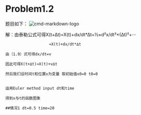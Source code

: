 # Problem1.2
题目如下：
![cmd-markdown-logo](http://note.youdao.com/yws/public/resource/6d0f9ed26e7ed3b459f36fd61f5606df/xmlnote/17F3287A4EB34BF5B80C6864E5A4693B/916DA2DC8F944A14A1338FE832EDAD36/31)
 
 解：由泰勒公式可得X(t+∆t)=X(t)+dx/dt*∆t+½×d²x/dt²×(∆t)²+···
                       
                       ≈X(t)+dx/dt*∆t
    
    由（1.9）式可得dx/dt=v
    
    因此可得X(t+∆t)≈X(t)+v∆t
    
    然后我们设时间t和位置x为变量 取初始值x0=0 t0=0
    
    
    运用Euler method input dt和time
    
    得到x与t的函数图象
    
    ##情况1 dt=0.5 time=20
                       
